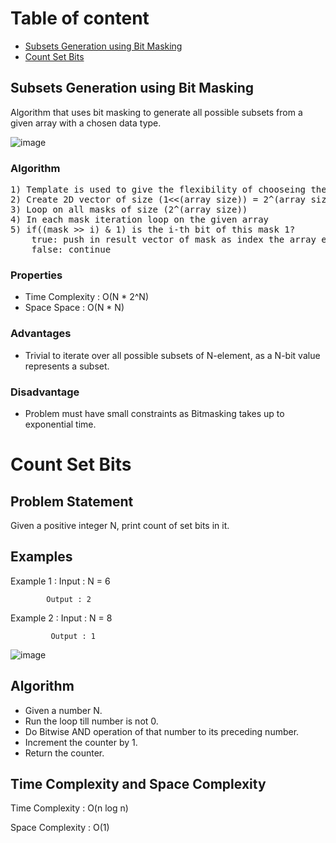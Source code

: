 # Table of content
- [Subsets Generation using Bit Masking](#subsets-generation-using-bit-masking)
- [Count Set Bits](#count-set-bits)

## Subsets Generation using Bit Masking
Algorithm that uses bit masking to generate all possible subsets from a given array with a chosen data type.<br>

![image](https://user-images.githubusercontent.com/29145628/168311842-09469392-c4b9-4472-a03b-24a388a9ecf6.png)

### Algorithm
<pre>
1) Template is used to give the flexibility of chooseing the data type.
2) Create 2D vector of size (1<<(array size)) = 2^(array size)
3) Loop on all masks of size (2^(array size))
4) In each mask iteration loop on the given array
5) if((mask >> i) & 1) is the i-th bit of this mask 1?
    true: push in result vector of mask as index the array element.
    false: continue
</pre>

### Properties

- Time Complexity : O(N * 2^N)
- Space Space : O(N * N)

### Advantages

- Trivial to iterate over all possible subsets of N-element, as a N-bit value represents a subset.

### Disadvantage

- Problem must have small constraints as Bitmasking takes up to exponential time.


# Count Set Bits

## Problem Statement 
Given a positive integer N, print count of set bits in it. 

## Examples
Example 1 : Input : N = 6

            Output : 2

Example 2 :  Input : N = 8

             Output : 1
             
 ![image](https://user-images.githubusercontent.com/94545831/169095943-17f56cab-2bea-4ce6-bf8a-cbbfb5abfd9c.png)

            
## Algorithm
- Given a number N.
- Run the loop till number is not 0.
- Do Bitwise AND operation of that number to its preceding number.
- Increment the counter by 1.
- Return the counter.

## Time Complexity and Space Complexity
Time Complexity : O(n log n)

Space Complexity : O(1)
